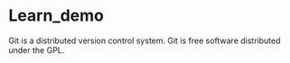 # Learn_demo

Git is a distributed version control system.
Git is free software distributed under the GPL.


